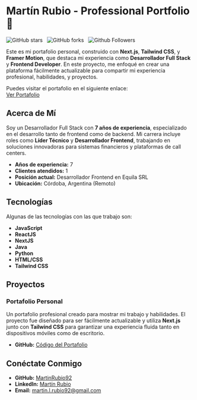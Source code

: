 # Martín Rubio - Professional Portfolio 🌟

![GitHub stars](https://img.shields.io/github/stars/MartinRubio92/portfolio?style=social)&nbsp;&nbsp;
![GitHub forks](https://img.shields.io/github/forks/MartinRubio92/portfolio?style=social)&nbsp;&nbsp;
![Github Followers](https://img.shields.io/github/followers/MartinRubio92.svg?style=social&label=Follow)&nbsp;&nbsp;

Este es mi portafolio personal, construido con **Next.js**, **Tailwind CSS**, y **Framer Motion**, que destaca mi experiencia como **Desarrollador Full Stack** y **Frontend Developer**. En este proyecto, me enfoqué en crear una plataforma fácilmente actualizable para compartir mi experiencia profesional, habilidades, y proyectos.

Puedes visitar el portafolio en el siguiente enlace:  
[Ver Portafolio](https://martinrubio92.github.io/)

## Acerca de Mí

Soy un Desarrollador Full Stack con **7 años de experiencia**, especializado en el desarrollo tanto de frontend como de backend. Mi carrera incluye roles como **Líder Técnico** y **Desarrollador Frontend**, trabajando en soluciones innovadoras para sistemas financieros y plataformas de call centers.

- **Años de experiencia:** 7  
- **Clientes atendidos:** 1  
- **Posición actual:** Desarrollador Frontend en Equila SRL  
- **Ubicación:** Córdoba, Argentina (Remoto)

## Tecnologías

Algunas de las tecnologías con las que trabajo son:

- **JavaScript**
- **ReactJS**
- **NextJS**
- **Java**
- **Python**
- **HTML/CSS**
- **Tailwind CSS**

## Proyectos

### Portafolio Personal
Un portafolio profesional creado para mostrar mi trabajo y habilidades. El proyecto fue diseñado para ser fácilmente actualizable y utiliza **Next.js** junto con **Tailwind CSS** para garantizar una experiencia fluida tanto en dispositivos móviles como de escritorio.

- **GitHub:** [Código del Portafolio](https://github.com/MartinRubio92/portfolio)

## Conéctate Conmigo

- **GitHub:** [MartinRubio92](https://github.com/MartinRubio92)
- **LinkedIn:** [Martín Rubio](https://www.linkedin.com/MartinRubio)
- **Email:** martin.l.rubio92@gmail.com